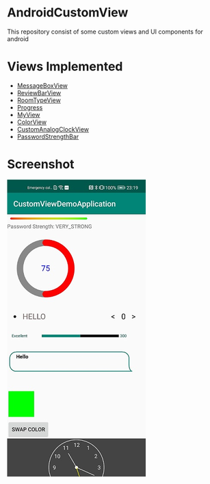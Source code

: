 # AndroidCustomView
This repository consist of some custom views and UI components for android

# Views Implemented
* [MessageBoxView](app/src/main/java/com/example/customviewdemoapplication/Views/MessageBox.java)
* [ReviewBarView](app/src/main/java/com/example/customviewdemoapplication/Views/ReviewBarView.java)
* [RoomTypeView](app/src/main/java/com/example/customviewdemoapplication/Views/RoomTypeView.java)
* [Progress](app/src/main/java/com/example/customviewdemoapplication/Views/Progress.java)
* [MyView](app/src/main/java/com/example/customviewdemoapplication/Views/MyView.java)
* [ColorView](app/src/main/java/com/example/customviewdemoapplication/Views/ColorView.java)
* [CustomAnalogClockView](app/src/main/java/com/example/customviewdemoapplication/Views/CustomAnalogClock.java)
* [PasswordStrengthBar](app/src/main/java/com/example/customviewdemoapplication/Views/password_strength/PasswordStrengthBar.java)

# Screenshot
<img src="screenshots/ss3.jpg">
